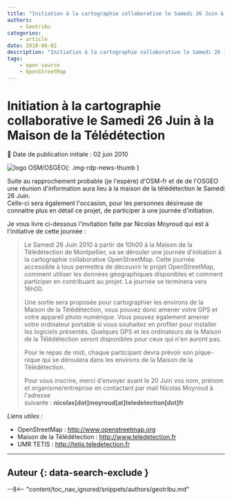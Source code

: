 ```yaml
---
title: "Initiation à la cartographie collaborative le Samedi 26 Juin à la Maison de la Télédétection"
authors:
    - Geotribu
categories:
    - article
date: 2010-06-02
description: "Initiation à la cartographie collaborative le Samedi 26 Juin à la Maison de la Télédétection"
tags:
    - open source
    - OpenStreetMap
---
```


# Initiation à la cartographie collaborative le Samedi 26 Juin à la Maison de la Télédétection

:calendar: Date de publication initiale : 02 juin 2010

![logo OSM/OSGEO](https://cdn.geotribu.fr/img/logos-icones/entreprises_association/osm_osgeo.png "logo OSM/OSGEO"){: .img-rdp-news-thumb }

Suite au rapprochement probable (je l'espère) d'OSM-fr et de de l'OSGEO une réunion d'information aura lieu à la maison de la télédétection le Samedi 26 Juin.  
Celle-ci sera également l'occasion, pour les personnes désireuse de connaitre plus en détail ce projet, de participer à une journée d'initiation.

Je vous livre ci-dessous l'invitation faite par Nicolas Moyroud qui est à l'initiative de cette journée :

> Le Samedi 26 Juin 2010 à partir de 10h00 à la Maison de la Télédétection de Montpellier, va se dérouler une journée d'initiation à la cartographie collaborative OpenStreetMap. Cette journée accessible à tous permettra de découvrir le projet OpenStreetMap, comment utiliser les données géographiques disponibles et comment participer en contribuant au projet. La journée se terminera vers 16h00.
>
> Une sortie sera proposée pour cartographier les environs de la Maison de la Télédétection, vous pouvez donc amener votre GPS et votre appareil photo numérique. Vous pouvez également amener votre ordinateur portable si vous souhaitez en profiter pour installer les logiciels présentés. Quelques GPS et les ordinateurs de la Maison de la Télédétection seront disponibles pour ceux qui n'en auront pas.
>  
> Pour le repas de midi, chaque participant devra prévoir son pique-nique qui se déroulera dans les environs de la Maison de la Télédétection.
>  
> Pour vous inscrire, merci d'envoyer avant le 20 Juin vos nom, prénom et organisme/entreprise en contactant par mail Nicolas Moyroud à l'adresse  
suivante : **nicolas[dot]moyroud[at]teledetection[dot]fr**

*Liens utiles :*

- OpenStreetMap : <http://www.openstreetmap.org>
- Maison de la Télédétection : <http://www.teledetection.fr>
- UMR TETIS : <http://tetis.teledetection.fr>

----

## Auteur {: data-search-exclude }

--8<-- "content/toc_nav_ignored/snippets/authors/geotribu.md"
